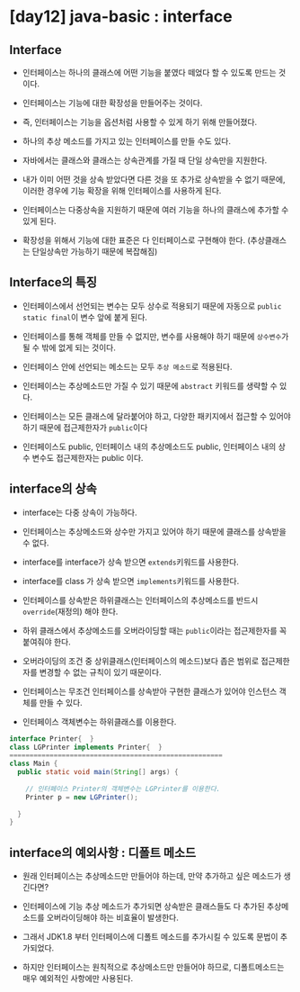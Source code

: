 # [day12] java-basic : interface

## Interface

- 인터페이스는 하나의 클래스에 어떤 기능을 붙였다 떼었다 할 수 있도록 만드는 것이다.

- 인터페이스는 기능에 대한 확장성을 만들어주는 것이다.

- 즉, 인터페이스는 기능을 옵션처럼 사용할 수 있게 하기 위해 만들어졌다.

- 하나의 추상 메소드를 가지고 있는 인터페이스를 만들 수도 있다.

- 자바에서는 클래스와 클래스는 상속관계를 가질 때 단일 상속만을 지원한다.

- 내가 이미 어떤 것을 상속 받았다면 다른 것을 또 추가로 상속받을 수 없기 때문에, 이러한 경우에 기능 확장을 위해 인터페이스를 사용하게 된다. 

- 인터페이스는 다중상속을 지원하기 때문에 여러 기능을 하나의 클래스에 추가할 수 있게 된다.

- 확장성을 위해서 기능에 대한 표준은 다 인터페이스로 구현해야 한다. (추상클래스는 단일상속만 가능하기 때문에 복잡해짐)



## Interface의 특징

- 인터페이스에서 선언되는 변수는 모두 상수로 적용되기 때문에 자동으로 `public static final`이 변수 앞에 붙게 된다.

- 인터페이스를 통해 객체를 만들 수 없지만, 변수를 사용해야 하기 때문에 `상수변수`가 될 수 밖에 없게 되는 것이다.



- 인터페이스 안에 선언되는 메소드는 모두 `추상 메소드`로 적용된다.

- 인터페이스는 추상메소드만 가질 수 있기 때문에 `abstract` 키워드를 생략할 수 있다.



- 인터페이스는 모든 클래스에 달라붙어야 하고, 다양한 패키지에서 접근할 수 있어야 하기 때문에 접근제한자가 `public`이다 

- 인터페이스도 public, 인터페이스 내의 추상메소드도 public, 인터페이스 내의 상수 변수도 접근제한자는 public 이다.




## interface의 상속

- interface는 다중 상속이 가능하다.

- 인터페이스는 추상메소드와 상수만 가지고 있어야 하기 때문에 클래스를 상속받을 수 없다. 

- interface를 interface가 상속 받으면 `extends`키워드를 사용한다.



- interface를 class 가 상속 받으면 `implements`키워드를 사용한다. 

- 인터페이스를 상속받은 하위클래스는 인터페이스의 추상메소드를 반드시 `override`(재정의) 해야 한다.

- 하위 클래스에서 추상메소드를 오버라이딩할 때는 `public`이라는 접근제한자를 꼭 붙여줘야 한다. 

- 오버라이딩의 조건 중 상위클래스(인터페이스의 메소드)보다 좁은 범위로 접근제한자를 변경할 수 없는 규칙이 있기 때문이다. 



- 인터페이스는 무조건 인터페이스를 상속받아 구현한 클래스가 있어야 인스턴스 객체를 만들 수 있다.

- 인터페이스 객체변수는 하위클래스를 이용한다.

```java
interface Printer{  }
class LGPrinter implements Printer{  }
=====================================================
class Main {
  public static void main(String[] args) {
    
    // 인터페이스 Printer의 객체변수는 LGPrinter를 이용한다.
    Printer p = new LGPrinter();
      
  }
}
```

## interface의 예외사항 : 디폴트 메소드

- 원래 인터페이스는 추상메소드만 만들어야 하는데, 만약 추가하고 싶은 메소드가 생긴다면?

- 인터페이스에 기능 추상 메소드가 추가되면 상속받은 클래스들도 다 추가된 추상메소드를 오버라이딩해야 하는 비효율이 발생한다.

- 그래서 JDK1.8 부터 인터페이스에 디폴트 메소드를 추가시킬 수 있도록 문법이 추가되었다.

- 하지만 인터페이스는 원칙적으로 추상메소드만 만들어야 하므로, 디폴트메소드는 매우 예외적인 사항에만 사용된다.
